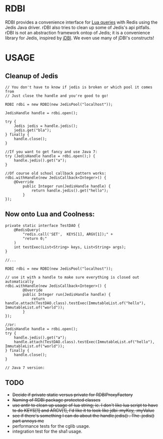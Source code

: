 # RDBI

RDBI provides a convenience interface for [Lua queries](http://redis.io/commands/eval) with Redis using the Jedis Java driver. rDBI also tries to clean up some of Jedis's api pitfalls. rDBI is not an abstraction framework ontop of Jedis; it is a convenience library for Jedis, inspired by [jDBI](http://jdbi.org/). We even use many of jDBI's constructs!


# USAGE
## Cleanup of Jedis

	// You don't have to know if jedis is broken or which pool it comes from
	// Just close the handle and you're good to go!
	
	RDBI rdbi = new RDBI(new JedisPool("localhost"));
	
	JedisHandle handle = rdbi.open();
	
	try {
		Jedis jedis = handle.jedis();
		jedis.get("bla");
	} finally {
		handle.close();
	}
	
	//If you want to get fancy and use Java 7:
	try (JedisHandle handle = rdbi.open();) {
		handle.jedis().get("a");
	}
	
	//Of course old school callback pattern works:
	rdbi.withHandle(new JedisCallback<Integer>() {
		@Override
	        public Integer run(JedisHandle handle) {
	        	return handle.jedis().get("hello");
	        }
	});


## Now onto Lua and Coolness:

	private static interface TestDAO {
		@RedisQuery(
	    	"redis.call('SET',  KEYS[1], ARGV[1]);" +
	        "return 0;"
	    )
	    int testExec(List<String> keys, List<String> args);
	}
	
	//...
	
	RDBI rdbi = new RDBI(new JedisPool("localhost"));

	// use it with a handle to make sure everything is closed out automatically
	rdbi.withHandle(new JedisCallback<Integer>() {
			@Override
	        public Integer run(JedisHandle handle) {
	        	return handle.attach(TestDAO.class).testExec(ImmutableList.of("hello"), ImmutableList.of("world"));
	        }
	});
	
	//or:
	JedisHandle handle = rdbi.open();
	try {
		handle.jedis().get("a");
		handle.attach(TestDAO.class).testExec(ImmutableList.of("hello"), ImmutableList.of("world"));
	} finally {
		handle.close();
	}
	
	// Java 7 version:


TODO
----

- ~~Decide if private static versus private for RDBIProxyFactory~~
- ~~Naming of RDBI package protected classes~~
- ~~use antlr to clean up usage of lua string; ie. I don't like lua script to have to do KEYS[1] and ARGV[1], I'd like it to look like jdbi :myKey, :myValue~~
- ~~see if there's something I can do about the handle.jedis() . The .jedis() part annoys me~~
- performance tests for the cglib usage.
- integration test for the sha1 usage.


